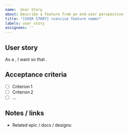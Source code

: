 ```yaml
---
name:  User Story
about: Describe a feature from an end‑user perspective
title: "[USER STORY] <concise feature name>"
labels: user story
assignees: ''
---
```

 
## User story  
As a **<type of user>**, I want **<some goal>** so that **<some reason>**.
 
## Acceptance criteria  
- [ ] Criterion 1  
- [ ] Criterion 2  
- [ ] …
 
## Notes / links  
- Related epic / docs / designs: